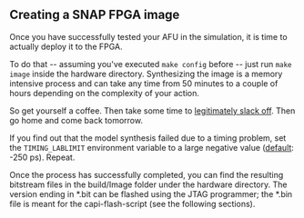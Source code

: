 ## Creating a SNAP FPGA image

Once you have successfully tested your AFU in the simulation, it is time to actually deploy it to the FPGA.

To do that -- assuming you've executed `make config` before -- just run `make image` inside the hardware directory. Synthesizing the image is a memory intensive process and can take any time from 50 minutes to a couple of hours depending on the complexity of your action.

So get yourself a coffee. Then take some time to [legitimately slack off](https://xkcd.com/303/). Then go home and come back tomorrow.

If you find out that the model synthesis failed due to a timing problem, set the `TIMING_LABLIMIT` environment variable to a large negative value \([default](https://github.com/open-power/snap/blob/master/hardware/setup/snap_build.tcl#L29): -250 ps\). Repeat.

Once the process has successfully completed, you can find the resulting bitstream files in the build/Image folder under the hardware directory. The version ending in \*.bit can be flashed using the JTAG programmer; the \*.bin file is meant for the capi-flash-script \(see the following sections\).

